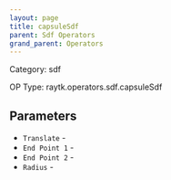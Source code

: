 ```yaml
---
layout: page
title: capsuleSdf
parent: Sdf Operators
grand_parent: Operators
---
```


Category: sdf

OP Type: raytk.operators.sdf.capsuleSdf

## Parameters

* `Translate` - 
* `End Point 1` - 
* `End Point 2` - 
* `Radius` -
